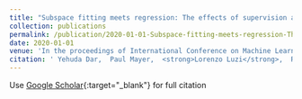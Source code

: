 ```yaml
---
title: "Subspace fitting meets regression: The effects of supervision and orthonormality constraints on double descent of generalization errors"
collection: publications
permalink: /publication/2020-01-01-Subspace-fitting-meets-regression-The-effects-of-supervision-and-orthonormality-constraints-on-double-descent-of-generalization-errors
date: 2020-01-01
venue: 'In the proceedings of International Conference on Machine Learning'
citation: ' Yehuda Dar,  Paul Mayer,  <strong>Lorenzo Luzi</strong>,  Richard Baraniuk, &quot;Subspace fitting meets regression: The effects of supervision and orthonormality constraints on double descent of generalization errors.&quot; In the proceedings of International Conference on Machine Learning, 2020.'
---
```

Use [Google Scholar](https://scholar.google.com/scholar?q=Subspace+fitting+meets+regression:+The+effects+of+supervision+and+orthonormality+constraints+on+double+descent+of+generalization+errors){:target="_blank"} for full citation